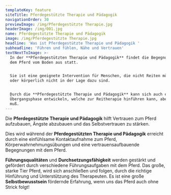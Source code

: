 ```yaml
---
templateKey: feature
siteTitle: Pferdegestützte Therapie und Pädagogik
navigationOrder: 30
previewImage: /img/Pferdegestützte Therapie.jpg
headerImage: /img/001.jpg
name: Pferdegestützte Therapie und Pädagogik
image: /img/Pferdegestützte Therapie.jpg
headline: 'Was ist Pferdegestützte Therapie und Pädagogik '
subheadline: 'Führen und fühlen, Nähe und Vertrauen'
textNextToImage: >-
  In der **Pferdegestützten Therapie und Pädagogik** findet die Begegnung mit
  dem Pferd vom Boden aus statt.


  Sie ist eine geeignete Intervention für Menschen, die nicht Reiten möchten
  oder körperlich nicht in der Lage dazu sind.


  Durch die **Pferdegestützte Therapie und Pädagogik** kann sich auch eine
  Übergangsphase entwickeln, welche zur Reitherapie hinführen kann, aber nicht
  muß.
---
```

Die **Pferdegestützte Therapie und Pädagogik** hilft Vertrauen zum Pferd aufzubauen, Ängste abzubauen und das Selbstvertrauen zu stärken.

Dies wird während der **Pferdegestützten Therapie und Pädagogik** erreicht durch eine einfühlsame Kontaktaufnahme zum Pferd, Körperwahrnehmungsübungen und eine vertrauensaufbauende Begegnungen mit dem Pferd.

**Führungsqualitäten** und **Durchsetzungsfähigkeit** werden gestärkt und gefördert durch verschiedene Führungsaufgaben mit dem Pferd. Das große, starke Tier Pferd, wird sich anschließen und folgen, durch die richtige Hinführung und Unterstützung des Therapeuten. Es ist eine große **Selbstbewusstsein** fördernde Erfahrung, wenn uns das Pferd auch ohne Strick folgt!
